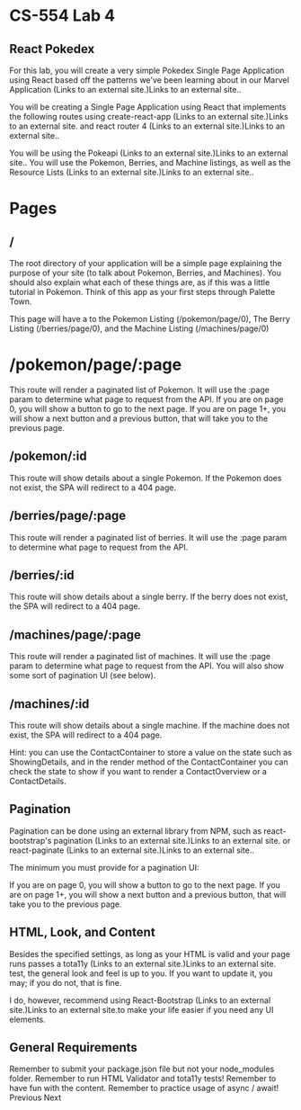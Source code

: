 # CS-554 Lab 4

## React Pokedex

For this lab, you will create a very simple Pokedex Single Page Application using React based off the patterns we've been learning about in our Marvel Application (Links to an external site.)Links to an external site..

You will be creating a Single Page Application using React that implements the following routes using create-react-app (Links to an external site.)Links to an external site. and react router 4 (Links to an external site.)Links to an external site..

You will be using the Pokeapi (Links to an external site.)Links to an external site.. You will use the Pokemon, Berries, and Machine listings, as well as the Resource Lists (Links to an external site.)Links to an external site..

# Pages


## /

The root directory of your application will be a simple page explaining the purpose of your site (to talk about Pokemon, Berries, and Machines). You should also explain what each of these things are, as if this was a little tutorial in Pokemon. Think of this app as your first steps through Palette Town.

This page will have a <Link> to the Pokemon Listing (/pokemon/page/0), The Berry Listing (/berries/page/0), and the Machine Listing (/machines/page/0)

# /pokemon/page/:page

This route will render a paginated list of Pokemon. It will use the :page param to determine what page to request from the API. If you are on page 0, you will show a button to go to the next page. If you are on page 1+, you will show a next button and a previous button, that will take you to the previous page.

## /pokemon/:id

This route will show details about a single Pokemon. If the Pokemon does not exist, the SPA will redirect to a 404 page.

## /berries/page/:page

This route will render a paginated list of berries. It will use the :page param to determine what page to request from the API.

## /berries/:id

This route will show details about a single berry. If the berry does not exist, the SPA will redirect to a 404 page.

## /machines/page/:page

This route will render a paginated list of machines. It will use the :page param to determine what page to request from the API. You will also show some sort of pagination UI (see below).

## /machines/:id

This route will show details about a single machine. If the machine does not exist, the SPA will redirect to a 404 page.

Hint: you can use the ContactContainer to store a value on the state such as ShowingDetails, and in the render method of the ContactContainer you can check the state to show if you want to render a ContactOverview or a ContactDetails.

## Pagination
Pagination can be done using an external library from NPM, such as react-bootstrap's pagination (Links to an external site.)Links to an external site. or react-paginate (Links to an external site.)Links to an external site..

The minimum you must provide for a pagination UI:

If you are on page 0, you will show a button to go to the next page.
If you are on page 1+, you will show a next button and a previous button, that will take you to the previous page.

## HTML, Look, and Content

Besides the specified settings, as long as your HTML is valid and your page runs passes a tota11y (Links to an external site.)Links to an external site. test, the general look and feel is up to you. If you want to update it, you may; if you do not, that is fine.

I do, however, recommend using React-Bootstrap  (Links to an external site.)Links to an external site.to make your life easier if you need any UI elements.

## General Requirements

Remember to submit your package.json file but not your node_modules folder.
Remember to run HTML Validator and tota11y tests!
Remember to have fun with the content.
Remember to practice usage of async / await!
Previous Next
